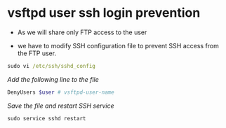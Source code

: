 # vsftpd user ssh login prevention

* As we will share only FTP access to the user

* we have to modify SSH configuration file to prevent SSH access from the FTP user.

```cmd
sudo vi /etc/ssh/sshd_config
```
_Add the following line to the file_

```bash
DenyUsers $user # vsftpd-user-name
```
_Save the file and restart SSH service_

```cmd
sudo service sshd restart
```
